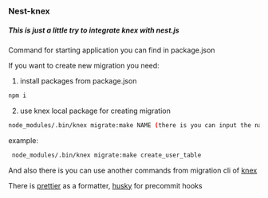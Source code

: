 ### Nest-knex

##### This is just a little try to integrate knex with nest.js

Command for starting application you can find in package.json

If you want to create new migration you need:

1. install packages from package.json

```bash
npm i
```
2. use knex local package for creating migration

```bash
node_modules/.bin/knex migrate:make NAME (there is you can input the name of migration)
```

example:

```bash
 node_modules/.bin/knex migrate:make create_user_table
```

And also there is you can use another commands from migration cli of [knex](http://knexjs.org/#Migrations-CLI)

There is [prettier](https://github.com/prettier/prettier) as a formatter, [husky](https://github.com/typicode/husky) for precommit hooks
